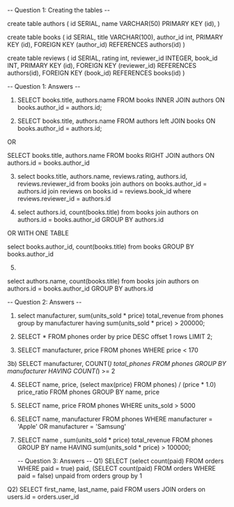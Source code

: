 -- Question 1: Creating the tables --

create table authors (
	id SERIAL,
	name VARCHAR(50)
    PRIMARY KEY (id),
)

create table books (
	id SERIAL,
	title VARCHAR(100),
	author_id int,
    PRIMARY KEY (id),
	FOREIGN KEY (author_id) REFERENCES authors(id)
)

create table reviews (
	id SERIAL,
	rating int,
	reviewer_id INTEGER,
	book_id INT,
	PRIMARY KEY (id),
	FOREIGN KEY (reviewer_id) REFERENCES authors(id),
	FOREIGN KEY (book_id) REFERENCES books(id)
)

-- Question 1: Answers --
1) SELECT books.title, authors.name
FROM books
INNER JOIN authors
ON books.author_id = authors.id;

2) SELECT books.title, authors.name
FROM authors
left JOIN books
ON books.author_id = authors.id; 

OR

SELECT books.title, authors.name
FROM books
RIGHT JOIN authors
ON authors.id = books.author_id

3) select books.title, authors.name, reviews.rating, authors.id, reviews.reviewer_id
from books
join authors
on books.author_id = authors.id
join reviews
on books.id = reviews.book_id
where reviews.reviewer_id = authors.id

4) select authors.id, count(books.title)
from books
join authors
on authors.id = books.author_id
GROUP BY  authors.id

OR WITH ONE TABLE

select books.author_id, count(books.title) from books
GROUP BY books.author_id

5) 
select authors.name, count(books.title)
from books
join authors
on authors.id = books.author_id
GROUP BY  authors.id

-- Question 2: Answers --
1) select manufacturer, sum(units_sold * price) total_revenue from phones
group by manufacturer having sum(units_sold * price) > 200000;

2) SELECT * FROM phones
order by price DESC
offset 1 rows
LIMIT 2;

3) SELECT manufacturer, price
FROM phones
WHERE price < 170


3b) SELECT
	manufacturer,
	COUNT(*) total_phones
FROM
	phones
GROUP BY
	manufacturer
HAVING 
	COUNT(*) >= 2

4) SELECT name, price, (select max(price) FROM phones) / (price * 1.0)  price_ratio FROM phones
GROUP BY name, price

5)  SELECT name, price
FROM phones
WHERE units_sold > 5000

6) SELECT name, manufacturer
FROM phones
WHERE manufacturer = 'Apple' OR manufacturer = 'Samsung'

7) SELECT name , sum(units_sold * price) total_revenue FROM phones
GROUP BY name HAVING sum(units_sold * price) > 100000;

	-- Question 3: Answers --
Q1) SELECT (select count(paid) FROM orders WHERE paid = true) paid, (SELECT count(paid) FROM orders WHERE paid = false) unpaid from orders
group by 1

Q2) SELECT first_name, last_name, paid FROM users
JOIN orders on users.id = orders.user_id
